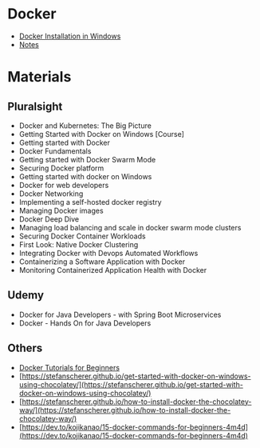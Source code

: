 # Docker
* [Docker Installation in Windows](installation.md)
* [Notes](notes.md)

# Materials
## Pluralsight
* Docker and Kubernetes: The Big Picture
* Getting Started with Docker on Windows [Course]
* Getting started with Docker
* Docker Fundamentals
* Getting started with Docker Swarm Mode
* Securing Docker platform
* Getting started with docker on Windows
* Docker for web developers
* Docker Networking
* Implementing a self-hosted docker registry
* Managing Docker images
* Docker Deep Dive
* Managing load balancing and scale in docker swarm mode clusters
* Securing Docker Container Workloads
* First Look: Native Docker Clustering
* Integrating Docker with Devops Automated Workflows
* Containerizing a Software Application with Docker
* Monitoring Containerized Application Health with Docker

## Udemy
* Docker for Java Developers - with Spring Boot Microservices
* Docker - Hands On for Java Developers

## Others
* [Docker Tutorials for Beginners](https://www.youtube.com/watch?v=RppfZGuLsmA)
* [https://stefanscherer.github.io/get-started-with-docker-on-windows-using-chocolatey/](https://stefanscherer.github.io/get-started-with-docker-on-windows-using-chocolatey/)
* [https://stefanscherer.github.io/how-to-install-docker-the-chocolatey-way/](https://stefanscherer.github.io/how-to-install-docker-the-chocolatey-way/)
* [https://dev.to/kojikanao/15-docker-commands-for-beginners-4m4d](https://dev.to/kojikanao/15-docker-commands-for-beginners-4m4d)